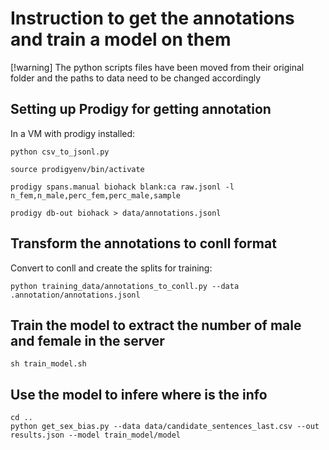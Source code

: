 # Instruction to get the annotations and train a model on them

[!warning] The python scripts files have been moved from their original folder and the paths to data need to be changed accordingly

## Setting up Prodigy for getting annotation



In a VM with prodigy installed: 

```
python csv_to_jsonl.py

source prodigyenv/bin/activate

prodigy spans.manual biohack blank:ca raw.jsonl -l n_fem,n_male,perc_fem,perc_male,sample

prodigy db-out biohack > data/annotations.jsonl

```


## Transform the annotations to conll format


Convert to conll and create the splits for training:

```
python training_data/annotations_to_conll.py --data .annotation/annotations.jsonl
```

## Train the model to extract the number of male and female in the server

```
sh train_model.sh
```

## Use the model to infere where is the info

```
cd ..
python get_sex_bias.py --data data/candidate_sentences_last.csv --out results.json --model train_model/model
```
